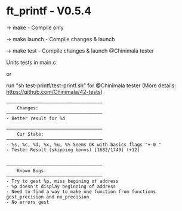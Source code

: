 # ft_printf - V0.5.4

-> make - Compile only

-> make launch - Compile changes & launch

-> make test - Compile changes & launch @Chinimala tester

Units tests in main.c 

or 

run "sh test-printf/test-printf.sh" for @Chinimala tester
(More details: https://github.com/Chinimala/42-tests)


    ————————————————————————————————————
    	Changes:
    ————————————————————————————————————
    - Better result for %d

    ————————————————————————————————————
		Cur State:
	————————————————————————————————————
    - %s, %c, %d, %x, %u, %% Seems OK with basics flags "+-0 "
	- Tester Result (skipping bonus) [1682/1749] (+12)


	————————————————————————————————————
    	Known Bugs:
	————————————————————————————————————
    - Try to gest %p, miss begining of address
    - %p doesn't display beginning of address
    - Need to find a way to make one function from functions gest_precision and no_precision
    - No errors gest
